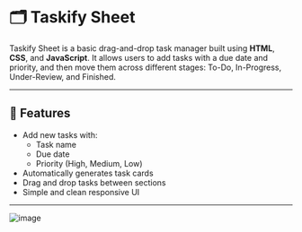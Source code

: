 # 🗂️ Taskify Sheet

Taskify Sheet is a basic drag-and-drop task manager built using **HTML**, **CSS**, and **JavaScript**. It allows users to add tasks with a due date and priority, and then move them across different stages: To-Do, In-Progress, Under-Review, and Finished.

---

## 🚀 Features

- Add new tasks with:
  - Task name
  - Due date
  - Priority (High, Medium, Low)
- Automatically generates task cards
- Drag and drop tasks between sections
- Simple and clean responsive UI

---

![image](https://github.com/user-attachments/assets/963c9664-82f2-49d3-9d36-8fbce2c016fe)



